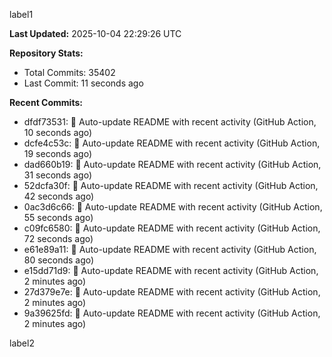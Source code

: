 
label1 
<!-- ACTIVITY_START -->
**Last Updated:** 2025-10-04 22:29:26 UTC

**Repository Stats:**
- Total Commits: 35402
- Last Commit: 11 seconds ago

**Recent Commits:**
- dfdf73531: 🤖 Auto-update README with recent activity (GitHub Action, 10 seconds ago)
- dcfe4c53c: 🤖 Auto-update README with recent activity (GitHub Action, 19 seconds ago)
- dad660b19: 🤖 Auto-update README with recent activity (GitHub Action, 31 seconds ago)
- 52dcfa30f: 🤖 Auto-update README with recent activity (GitHub Action, 42 seconds ago)
- 0ac3d6c66: 🤖 Auto-update README with recent activity (GitHub Action, 55 seconds ago)
- c09fc6580: 🤖 Auto-update README with recent activity (GitHub Action, 72 seconds ago)
- e61e89a11: 🤖 Auto-update README with recent activity (GitHub Action, 80 seconds ago)
- e15dd71d9: 🤖 Auto-update README with recent activity (GitHub Action, 2 minutes ago)
- 27d379e7e: 🤖 Auto-update README with recent activity (GitHub Action, 2 minutes ago)
- 9a39625fd: 🤖 Auto-update README with recent activity (GitHub Action, 2 minutes ago)
<!-- ACTIVITY_END -->

label2

